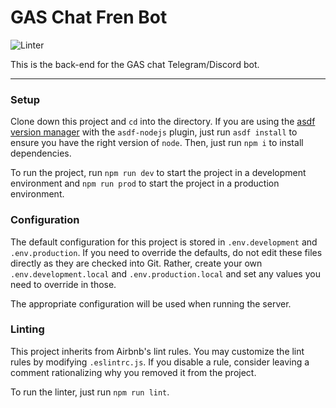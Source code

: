 # GAS Chat Fren Bot

![Linter](https://github.com/kylehovey/fren-bot/workflows/Node.js%20CI/badge.svg)

This is the back-end for the GAS chat Telegram/Discord bot.

---

### Setup

Clone down this project and `cd` into the directory. If you are using the [asdf version manager](https://asdf-vm.com/#/) with the `asdf-nodejs` plugin, just run `asdf install` to ensure you have the right version of `node`. Then, just run `npm i` to install dependencies.

To run the project, run `npm run dev` to start the project in a development environment and `npm run prod` to start the project in a production environment.

### Configuration

The default configuration for this project is stored in `.env.development` and `.env.production`. If you need to override the defaults, do not edit these files directly as they are checked into Git. Rather, create your own `.env.development.local` and `.env.production.local` and set any values you need to override in those.

The appropriate configuration will be used when running the server.

### Linting

This project inherits from Airbnb's lint rules. You may customize the lint rules by modifying `.eslintrc.js`. If you disable a rule, consider leaving a comment rationalizing why you removed it from the project.

To run the linter, just run `npm run lint`.
